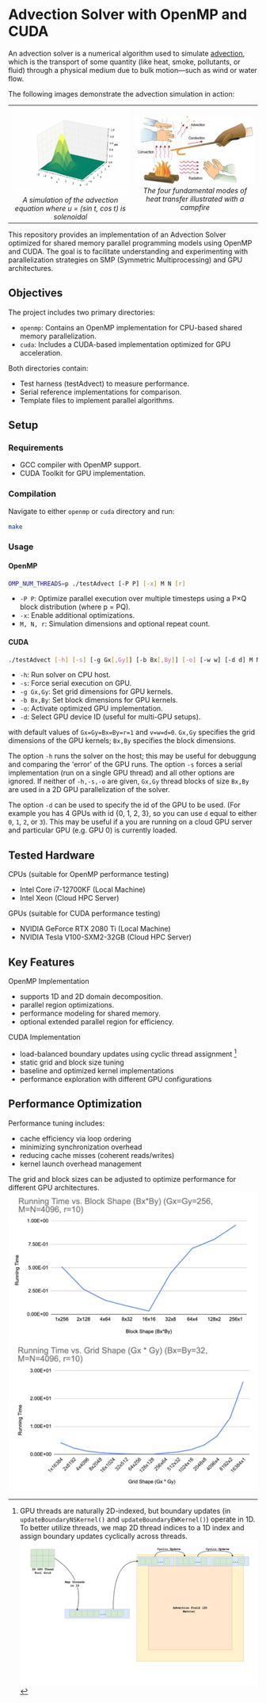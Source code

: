 # Advection Solver with OpenMP and CUDA

An advection solver is a numerical algorithm used to simulate [advection](https://en.wikipedia.org/wiki/Advection), which is the transport of some quantity (like heat, smoke, pollutants, or fluid) through a physical medium due to bulk motion—such as wind or water flow.

The following images demonstrate the advection simulation in action:

<div align="center">
  <table>
    <tr>
      <td align="center">
        <img src="images/GaussianUpwind2D.gif" alt="Gaussian Upwind 2D Simulation" width="400"/>
        <br>
        <em>A simulation of the advection equation where u = (sin t, cos t) is solenoidal</em>
      </td>
      <td align="center">
        <img src="images/Heat-transmittance-means2.jpg" alt="Heat Transmittance" width="400"/>
        <br>
        <em>The four fundamental modes of heat transfer illustrated with a campfire</em>
      </td>
    </tr>
  </table>
</div>

This repository provides an implementation of an Advection Solver optimized for shared memory parallel programming models using OpenMP and CUDA. The goal is to facilitate understanding and experimenting with parallelization strategies on SMP (Symmetric Multiprocessing) and GPU architectures.

## Objectives

The project includes two primary directories:

- `openmp`: Contains an OpenMP implementation for CPU-based shared memory parallelization.
- `cuda`: Includes a CUDA-based implementation optimized for GPU acceleration.

Both directories contain:

- Test harness (testAdvect) to measure performance.
- Serial reference implementations for comparison.
- Template files to implement parallel algorithms.

## Setup

### Requirements

- GCC compiler with OpenMP support.
- CUDA Toolkit for GPU implementation.

### Compilation

Navigate to either `openmp` or `cuda` directory and run:
```bash
make
```

### Usage

#### OpenMP

```bash
OMP_NUM_THREADS=p ./testAdvect [-P P] [-x] M N [r]
```

- `-P P`: Optimize parallel execution over multiple timesteps using a P×Q block distribution (where p = PQ).
- `-x`: Enable additional optimizations.
- `M, N, r`: Simulation dimensions and optional repeat count.

#### CUDA

```bash
./testAdvect [-h] [-s] [-g Gx[,Gy]] [-b Bx[,By]] [-o] [-w w] [-d d] M N [r]
```

- `-h`: Run solver on CPU host.
- `-s`: Force serial execution on GPU.
- `-g Gx,Gy`: Set grid dimensions for GPU kernels.
- `-b Bx,By`: Set block dimensions for GPU kernels.
- `-o`: Activate optimized GPU implementation.
- `-d`: Select GPU device ID (useful for multi-GPU setups).

with default values of `Gx=Gy=Bx=By=r=1` and `v=w=d=0`. `Gx,Gy` specifies the grid dimensions of the GPU kernels; `Bx,By` specifies the block dimensions.

The option `-h` runs the solver on the host; this may be useful for debuggung and comparing the 'error' of the GPU runs. The option `-s` forces a serial implementation (run on a single GPU thread) and all other options are ignored. If neither of `-h,-s,-o` are given, `Gx,Gy` thread blocks of size `Bx,By` are used in a 2D GPU parallelization of the solver. 

The option `-d` can be used to specify the id of the GPU to be used. (For example you has 4 GPUs with id {0, 1, 2, 3}, so you can use `d` equal to either `0`, `1`, `2`, or `3`). This may be useful if a you are running on a cloud GPU server and particular GPU (e.g. GPU 0) is currently loaded.

## Tested Hardware

CPUs (suitable for OpenMP performance testing)

- Intel Core i7-12700KF (Local Machine)
- Intel Xeon (Cloud HPC Server)

GPUs (suitable for CUDA performance testing)

- NVIDIA GeForce RTX 2080 Ti (Local Machine)
- NVIDIA Tesla V100-SXM2-32GB (Cloud HPC Server)

## Key Features

OpenMP Implementation

- supports 1D and 2D domain decomposition.
- parallel region optimizations.
- performance modeling for shared memory.
- optional extended parallel region for efficiency.

CUDA Implementation

- load-balanced boundary updates using cyclic thread assignment [^1]
- static grid and block size tuning
- baseline and optimized kernel implementations
- performance exploration with different GPU configurations

## Performance Optimization

Performance tuning includes:

- cache efficiency via loop ordering
- minimizing synchronization overhead
- reducing cache misses (coherent reads/writes)
- kernel launch overhead management

The grid and block sizes can be adjusted to optimize performance for different GPU architectures.
![block opt](images/block.png)
![grid opt](images/grid.png)

[^1]: GPU threads are naturally 2D-indexed, but boundary updates (in `updateBoundaryNSKernel()` and `updateBoundaryEWKernel()`) operate in 1D. To better utilize threads, we map 2D thread indices to a 1D index and assign boundary updates cyclically across threads.
![gpu-boundary-lb](images/gpu-boundary-lb.png)
